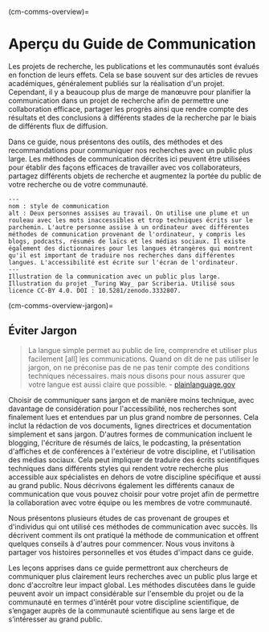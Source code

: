 (cm-comms-overview)=
# Aperçu du Guide de Communication

Les projets de recherche, les publications et les communautés sont évalués en fonction de leurs effets. Cela se base souvent sur des articles de revues académiques, généralement publiés sur la réalisation d'un projet. Cependant, il y a beaucoup plus de marge de manœuvre pour planifier la communication dans un projet de recherche afin de permettre une collaboration efficace, partager les progrès ainsi que rendre compte des résultats et des conclusions à différents stades de la recherche par le biais de différents flux de diffusion.

Dans ce guide, nous présentons des outils, des méthodes et des recommandations pour communiquer nos recherches avec un public plus large. Les méthodes de communication décrites ici peuvent être utilisées pour établir des façons efficaces de travailler avec vos collaborateurs, partagez différents objets de recherche et augmentez la portée du public de votre recherche ou de votre communauté.

```{figure} ../figures/communication-styles.jpg
---
nom : style de communication
alt : Deux personnes assises au travail. On utilise une plume et un rouleau avec les mots inaccessibles et trop techniques écrits sur le parchemin. L'autre personne assise à un ordinateur avec différentes méthodes de communication provenant de l'ordinateur, y compris les blogs, podcasts, résumés de laïcs et les médias sociaux. Il existe également des dictionnaires pour les langues étrangères qui montrent qu'il est important de traduire nos recherches dans différentes langues. L'accessibilité est écrite sur l'écran de l'ordinateur.
---
Illustration de la communication avec un public plus large.
Illustration du projet _Turing Way_ par Scriberia. Utilisé sous licence CC-BY 4.0. DOI : 10.5281/zenodo.3332807.
```

(cm-comms-overview-jargon)=
## Éviter Jargon

> La langue simple permet au public de lire, comprendre et utiliser plus facilement [all] les communications. Quand on dit de ne pas utiliser le jargon, on ne préconise pas de ne pas tenir compte des conditions techniques nécessaires. mais nous disons pour nous assurer que votre langue est aussi claire que possible. - [plainlanguage.gov](https://www.plainlanguage.gov/guidelines/words/avoid-jargon)

Choisir de communiquer sans jargon et de manière moins technique, avec davantage de considération pour l'accessibilité, nos recherches sont finalement lues et entendues par un plus grand nombre de personnes. Cela inclut la rédaction de vos documents, lignes directrices et documentation simplement et sans jargon. D'autres formes de communication incluent le blogging, l'écriture de résumés de laïcs, le podcasting, la présentation d'affiches et de conférences à l'extérieur de votre discipline, et l'utilisation des médias sociaux. Cela peut impliquer de traduire des écrits scientifiques techniques dans différents styles qui rendent votre recherche plus accessible aux spécialistes en dehors de votre discipline spécifique et aussi au grand public. Nous décrivons également les différents canaux de communication que vous pouvez choisir pour votre projet afin de permettre la collaboration avec votre équipe ou les membres de votre communauté.

Nous présentons plusieurs études de cas provenant de groupes et d'individus qui ont utilisé ces méthodes de communication avec succès. Ils décrivent comment ils ont pratiqué la méthode de communication et offrent quelques conseils à d'autres pour commencer. Nous vous invitons à partager vos histoires personnelles et vos études d'impact dans ce guide.

Les leçons apprises dans ce guide permettront aux chercheurs de communiquer plus clairement leurs recherches avec un public plus large et donc d'accroître leur impact global. Les méthodes discutées dans le guide peuvent avoir un impact considérable sur l'ensemble du projet ou de la communauté en termes d'intérêt pour votre discipline scientifique, de s’engager auprès de la communauté scientifique au sens large et de s’intéresser au grand public.
